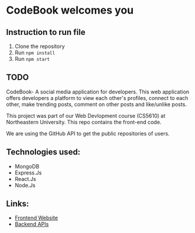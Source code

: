 
# CodeBook welcomes you

## Instruction to run file
1. Clone the repository
1. Run `npm install`
2. Run `npm start`

## TODO
CodeBook- A social media application for developers. This web application offers developers a platform to view each other's profiles, connect to each other, make trending posts, comment on other posts and like/unlike posts.

This project was part of our Web Devlopment course (CS5610) at Northeastern University. This repo contains the front-end code.

We are using the GitHub API to get the public repositories of users.

## Technologies used:
* MongoDB
* Express.Js
* React.Js
* Node.Js
 
## Links: 
* [Frontend Website](https://cs5610-wbdv-client-gp32.herokuapp.com/codebook-client/)
* [Backend APIs](https://cs5610-wbdv-final-server.herokuapp.com/codebook)
